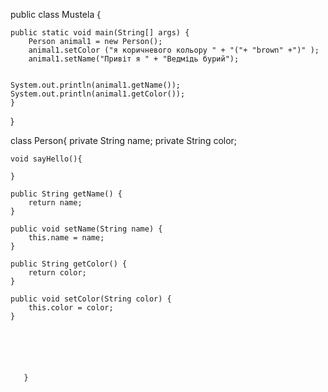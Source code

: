 


public class Mustela {

    public static void main(String[] args) {
        Person animal1 = new Person();
        animal1.setColor ("я коричневого кольору " + "("+ "brown" +")" );
        animal1.setName("Привіт я " + "Ведмідь бурий");

    
    System.out.println(animal1.getName());
    System.out.println(animal1.getColor());
    }

}



class Person{
       private String name;
       private String color;

    void sayHello(){
        
    }

    public String getName() {
        return name;
    }

    public void setName(String name) {
        this.name = name;
    }

    public String getColor() {
        return color;
    }

    public void setColor(String color) {
        this.color = color;
    }






       }



